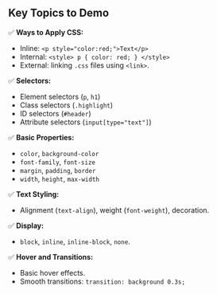 ## Key Topics to Demo

✅ **Ways to Apply CSS:**

- Inline: `<p style="color:red;">Text</p>`
- Internal: `<style> p { color: red; } </style>`
- External: linking `.css` files using `<link>`.

✅ **Selectors:**

- Element selectors (`p`, `h1`)
- Class selectors (`.highlight`)
- ID selectors (`#header`)
- Attribute selectors (`input[type="text"]`)

✅ **Basic Properties:**

- `color`, `background-color`
- `font-family`, `font-size`
- `margin`, `padding`, `border`
- `width`, `height`, `max-width`

✅ **Text Styling:**

- Alignment (`text-align`), weight (`font-weight`), decoration.

✅ **Display:**

- `block`, `inline`, `inline-block`, `none`.

✅ **Hover and Transitions:**

- Basic hover effects.
- Smooth transitions: `transition: background 0.3s;`